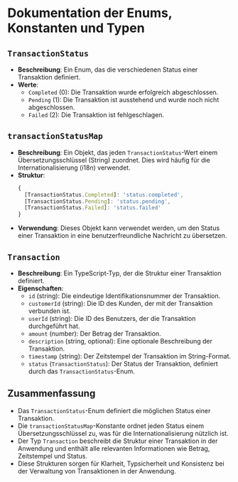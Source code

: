 # Dokumentation der Enums, Konstanten und Typen

## `TransactionStatus`
- **Beschreibung**: Ein Enum, das die verschiedenen Status einer Transaktion definiert.
- **Werte**:
  - `Completed` (0): Die Transaktion wurde erfolgreich abgeschlossen.
  - `Pending` (1): Die Transaktion ist ausstehend und wurde noch nicht abgeschlossen.
  - `Failed` (2): Die Transaktion ist fehlgeschlagen.

## `transactionStatusMap`
- **Beschreibung**: Ein Objekt, das jeden `TransactionStatus`-Wert einem Übersetzungsschlüssel (String) zuordnet. Dies wird häufig für die Internationalisierung (i18n) verwendet.
- **Struktur**:
  ```typescript
  {
    [TransactionStatus.Completed]: 'status.completed',
    [TransactionStatus.Pending]: 'status.pending',
    [TransactionStatus.Failed]: 'status.failed'
  }
  ```
- **Verwendung**: Dieses Objekt kann verwendet werden, um den Status einer Transaktion in eine benutzerfreundliche Nachricht zu übersetzen.

## `Transaction`
- **Beschreibung**: Ein TypeScript-Typ, der die Struktur einer Transaktion definiert.
- **Eigenschaften**:
  - `id` (string): Die eindeutige Identifikationsnummer der Transaktion.
  - `customerId` (string): Die ID des Kunden, der mit der Transaktion verbunden ist.
  - `userId` (string): Die ID des Benutzers, der die Transaktion durchgeführt hat.
  - `amount` (number): Der Betrag der Transaktion.
  - `description` (string, optional): Eine optionale Beschreibung der Transaktion.
  - `timestamp` (string): Der Zeitstempel der Transaktion im String-Format.
  - `status` (`TransactionStatus`): Der Status der Transaktion, definiert durch das `TransactionStatus`-Enum.

## Zusammenfassung
- Das `TransactionStatus`-Enum definiert die möglichen Status einer Transaktion.
- Die `transactionStatusMap`-Konstante ordnet jeden Status einem Übersetzungsschlüssel zu, was für die Internationalisierung nützlich ist.
- Der Typ `Transaction` beschreibt die Struktur einer Transaktion in der Anwendung und enthält alle relevanten Informationen wie Betrag, Zeitstempel und Status.
- Diese Strukturen sorgen für Klarheit, Typsicherheit und Konsistenz bei der Verwaltung von Transaktionen in der Anwendung.